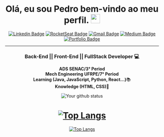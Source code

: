 <h1 align="center"> Olá, eu sou <strong>Pedro</strong> bem-vindo ao meu perfil.
<img src="https://media.giphy.com/media/hvRJCLFzcasrR4ia7z/giphy.gif" width="30px"></h1>

<div align="center">
  
[![Linkedin Badge](https://img.shields.io/badge/-Linkedin-6633cc?style=flat-square&logo=Linkedin&logoColor=white&color=black&link=SEU-LINKEDIN-AQUI)](SEU-LINKEDIN-AQUI)
[![RocketSeat Badge](https://img.shields.io/badge/-RocketSeat-6633cc?style=flat-square&logo=Polymer-Project&logoColor=white&color=black&link=SUA-ROCKETSEAT-AQUI)](SUA-ROCKETSEAT-AQUI)
[![Gmail Badge](https://img.shields.io/badge/-Gmail-c14438?style=flat-square&logo=Gmail&color=black&logoColor=white&link=mailto:SEU-EMAIL-AQUI)](mailto:SEU-EMAIL-AQUI)
[![Medium Badge](https://img.shields.io/badge/-Medium-6633cc?style=flat-square&logo=Elixir&color=black&link=SEU-MEDIUM-AQUI)](SEU-MEDIUM-AQUI)
[![Portfolio Badge](https://img.shields.io/badge/-Portfólio-6633cc?style=flat-square&logo=DTube&logoColor=white&color=black&link=SEU-PORTFOLIO-AQUI)](SEU-PORTFOLIO-AQUI)

</div>

<hr>

<h3 align="center"><strong>Back-End || Front-End || FullStack </strong> Developer 💻</h3>

<p align="center">
  <strong>ADS SENAC/3° Period </strong><br>
  <strong>Mech Engineering UFRPE/7° Period </strong><br>
  <strong>Learning (Java, JavaScript, Python, React...)</strong>📚<br>
  <strong>Knowledge (HTML, CSS)</strong>🚀<br>
</p>

<div align="center">

![Your github status](https://github-readme-stats.vercel.app/api?username=pedrohmvalenca&show_icons=true&theme=dark)


[![Top Langs](https://github-readme-stats.vercel.app/api/top-langs/?username=pedrohmvalenca&layout=compact&theme=dark)](https://github.com/pedrohmvalenca/github-readme-stats)
=======


[![Top Langs](https://github-readme-stats.vercel.app/api/top-langs/?username=pedrohmvalenca&layout=compact&theme=dark)](https://github.com/pedrohmvalenca/github-readme-stats)

  </div>




